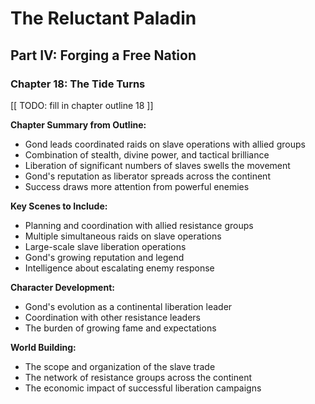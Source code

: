 # The Reluctant Paladin

## Part IV: Forging a Free Nation

### Chapter 18: The Tide Turns

[[ TODO: fill in chapter outline 18 ]]

**Chapter Summary from Outline:**
- Gond leads coordinated raids on slave operations with allied groups
- Combination of stealth, divine power, and tactical brilliance
- Liberation of significant numbers of slaves swells the movement
- Gond's reputation as liberator spreads across the continent
- Success draws more attention from powerful enemies

**Key Scenes to Include:**
- Planning and coordination with allied resistance groups
- Multiple simultaneous raids on slave operations
- Large-scale slave liberation operations
- Gond's growing reputation and legend
- Intelligence about escalating enemy response

**Character Development:**
- Gond's evolution as a continental liberation leader
- Coordination with other resistance leaders
- The burden of growing fame and expectations

**World Building:**
- The scope and organization of the slave trade
- The network of resistance groups across the continent
- The economic impact of successful liberation campaigns
